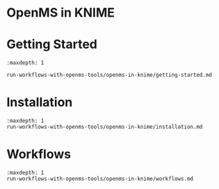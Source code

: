 OpenMS in KNIME
===============

# Getting Started

```{toctree}
:maxdepth: 1

run-workflows-with-openms-tools/openms-in-knime/getting-started.md
```

# Installation

```{toctree}
:maxdepth: 1
run-workflows-with-openms-tools/openms-in-knime/installation.md
```

# Workflows

```{toctree}
:maxdepth: 1
run-workflows-with-openms-tools/openms-in-knime/workflows.md
```
